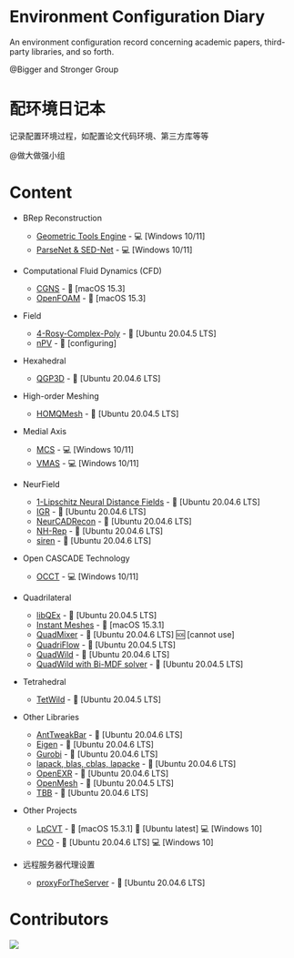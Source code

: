 # Environment Configuration Diary
An environment configuration record concerning academic papers, third-party libraries, and so forth. 

@Bigger and Stronger Group

# 配环境日记本
记录配置环境过程，如配置论文代码环境、第三方库等等

@做大做强小组

# Content
- BRep Reconstruction
  - [Geometric Tools Engine] - :computer: [Windows 10/11]
  - [ParseNet & SED-Net] - :computer: [Windows 10/11]

- Computational Fluid Dynamics (CFD)
  - [CGNS] - :apple: [macOS 15.3]
  - [OpenFOAM] - :apple: [macOS 15.3]

- Field
  - [4-Rosy-Complex-Poly] - :penguin: [Ubuntu 20.04.5 LTS]
  - [nPV] - :no_entry_sign: [configuring]

- Hexahedral
  - [QGP3D] - :penguin: [Ubuntu 20.04.6 LTS]

- High-order Meshing
  - [HOMQMesh] - :penguin: [Ubuntu 20.04.5 LTS]

- Medial Axis
  - [MCS] - :computer: [Windows 10/11]
  - [VMAS] - :computer: [Windows 10/11]

- NeurField
  - [1-Lipschitz Neural Distance Fields] - :penguin: [Ubuntu 20.04.6 LTS]
  - [IGR] - :penguin: [Ubuntu 20.04.6 LTS]
  - [NeurCADRecon] - :penguin: [Ubuntu 20.04.6 LTS]
  - [NH-Rep] - :penguin: [Ubuntu 20.04.6 LTS]
  - [siren] - :penguin: [Ubuntu 20.04.6 LTS]

- Open CASCADE Technology
  - [OCCT] - :computer: [Windows 10/11]

- Quadrilateral
  - [libQEx] - :penguin: [Ubuntu 20.04.5 LTS]
  - [Instant Meshes] - :apple: [macOS 15.3.1]
  - [QuadMixer] - :penguin: [Ubuntu 20.04.6 LTS] :sos: [cannot use]
  - [QuadriFlow] - :penguin: [Ubuntu 20.04.5 LTS]
  - [QuadWild] - :penguin: [Ubuntu 20.04.6 LTS]
  - [QuadWild with Bi-MDF solver] - :penguin: [Ubuntu 20.04.5 LTS]

- Tetrahedral
  - [TetWild] - :penguin: [Ubuntu 20.04.5 LTS]

- Other Libraries
  - [AntTweakBar] - :penguin: [Ubuntu 20.04.6 LTS]
  - [Eigen] - :penguin: [Ubuntu 20.04.6 LTS]
  - [Gurobi] - :penguin: [Ubuntu 20.04.6 LTS]
  - [lapack, blas, cblas, lapacke] - :penguin: [Ubuntu 20.04.6 LTS]
  - [OpenEXR] - :penguin: [Ubuntu 20.04.6 LTS]
  - [OpenMesh] - :penguin: [Ubuntu 20.04.5 LTS]
  - [TBB] - :penguin: [Ubuntu 20.04.6 LTS]

- Other Projects
  - [LpCVT] - :apple: [macOS 15.3.1] :penguin: [Ubuntu latest] :computer: [Windows 10]
  - [PCO] - :penguin: [Ubuntu 20.04.6 LTS] :computer: [Windows 10]

- 远程服务器代理设置
  - [proxyForTheServer] - :penguin: [Ubuntu 20.04.6 LTS]

 # Contributors

<a href="https://contributors-img.web.app/image?repo=Bigger-and-Stronger/environment-configuration-diary">
  <img src="https://contributors-img.web.app/image?repo=Bigger-and-Stronger/environment-configuration-diary"/>
</a>

[1-Lipschitz Neural Distance Fields]: 1-Lipschitz-Neural-Distance-Fields-Ubuntu20.04.6/
[4-Rosy-Complex-Poly]: 4-Rosy-Complex-Poly/
[AntTweakBar]: AntTweakBar/
[CGNS]:CGNS/
[Eigen]: Eigen/
[Geometric Tools Engine]: Geometric-Tools-Engine/
[Gurobi]: Gurobi/
[HOMQMesh]: HOHQMesh/
[IGR]: IGR/
[Instant Meshes]: Instant-Meshes/
[lapack, blas, cblas, lapacke]: LAPACK/
[libQEx]: libQEx/
[LpCVT]: LpCVT/
[MCS]: MCS/
[NeurCADRecon]: NeurCADRecon/
[NH-Rep]: NH-Rep/
[nPV]: nPV/
[OCCT]: OCCT/
[OpenEXR]: OpenEXR/
[OpenFOAM]: OpenFOAM/
[OpenMesh]: OpenMesh/
[ParseNet & SED-Net]: ParseNet+SED_Net/
[PCO]: PCO/
[QGP3D]: QGP3D/
[QuadMixer]: QuadMixer/
[QuadriFlow]: QuadriFlow/
[QuadWild]: QuadWild/
[QuadWild with Bi-MDF solver]: QuadWild-Bi-MDF-solver/
[siren]: siren/
[TBB]: TBB/
[TetWild]: TetWild/
[VMAS]: VMAS/
[proxyForTheServer]: proxyForTheServer/
